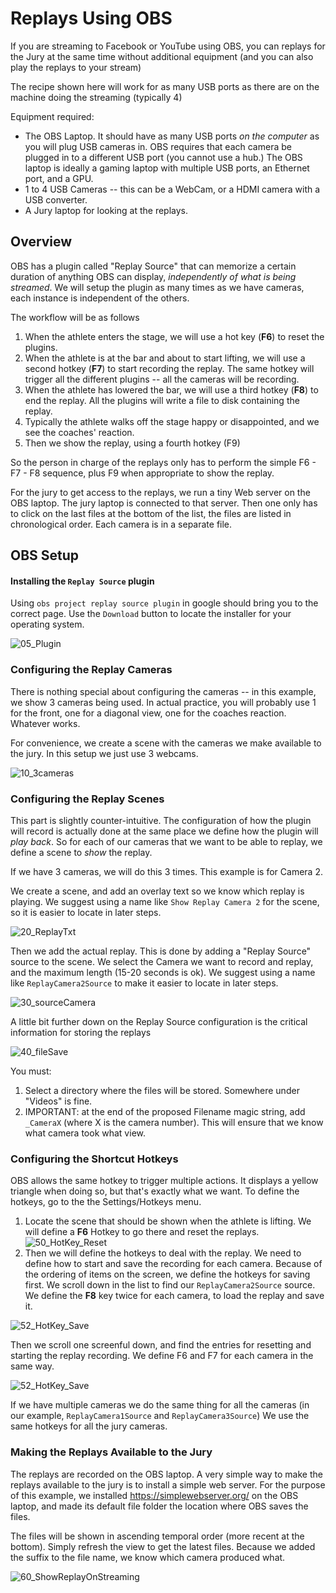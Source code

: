 # Replays Using OBS

If you are streaming to Facebook or YouTube using OBS, you can replays for the Jury at the same time without additional equipment (and you can also play the replays to your stream)

The recipe shown here will work for as many USB ports as there are on the machine doing the streaming (typically 4)

Equipment required:

- The OBS Laptop. It should have as many USB ports *on the computer* as you will plug USB cameras in. OBS requires that each camera be plugged in to a different USB port (you cannot use a hub.)  The OBS laptop is ideally a gaming laptop with multiple USB ports, an Ethernet port, and a GPU.
- 1 to 4 USB Cameras -- this can be a WebCam, or a HDMI camera with a USB converter.
- A Jury laptop for looking at the replays.

## Overview

OBS has a plugin called "Replay Source" that can memorize a certain duration of anything OBS can display, *independently of what is being streamed*.  We will setup the plugin as many times as we have cameras, each instance is independent of the others.

The workflow will be as follows

1. When the athlete enters the stage, we will use a hot key (**F6**) to reset the plugins.
2. When the athlete is at the bar and about to start lifting, we will use a second hotkey (**F7**) to start recording the replay.  The same hotkey will trigger all the different plugins -- all the cameras will be recording.
3. When the athlete has lowered the bar, we will use a third hotkey (**F8**) to end the replay.  All the plugins will write a file to disk containing the replay.
4. Typically the athlete walks off the stage happy or disappointed, and we see the coaches' reaction.
5. Then we show the replay, using a fourth hotkey (F9)

So the person in charge of the replays only has to perform the simple F6 - F7 - F8 sequence, plus F9 when appropriate to show the replay.

For the jury to get access to the replays, we run a tiny Web server on the OBS laptop.  The jury laptop is connected to that server. Then one only has to click on the last files at the bottom of the list, the files are listed in chronological order.  Each camera is in a separate file.

## OBS Setup

#### Installing the `Replay Source` plugin

Using `obs project replay source plugin` in google should bring you to the correct page.  Use the `Download` button to locate the installer for your operating system.

![05_Plugin](img/Replays/05_Plugin.png)

### Configuring the Replay Cameras

There is nothing special about configuring the cameras -- in this example, we show 3 cameras being used.  In actual practice, you will probably use 1 for the front, one for a diagonal view, one for the coaches reaction.  Whatever works.

For convenience, we create a scene with the cameras we make available to the jury.  In this setup we just use 3 webcams.

![10_3cameras](img/Replays/10_3cameras.png)

### Configuring the Replay Scenes

This part is slightly counter-intuitive.  The configuration of how the plugin will record is actually done at the same place we define how the plugin will *play back*.  So for each of our cameras that we want to be able to replay, we define a scene to *show* the replay.

If we have 3 cameras, we will do this 3 times.  This example is for Camera 2.

We create a scene, and add an overlay text so we know which replay is playing.  We suggest using a name like `Show Replay Camera 2` for the scene, so it is easier to locate in later steps.

![20_ReplayTxt](img/Replays/20_ReplayTxt.png)

Then we add the actual replay. This is done by adding a "Replay Source" source to the scene. We select the Camera we want to record and replay, and the maximum length (15-20 seconds is ok).  We suggest using a name like `ReplayCamera2Source` to make it easier to locate in later steps.

![30_sourceCamera](img/Replays/30_sourceCamera.png)

A little bit further down on the Replay Source configuration is the critical information for storing the replays

![40_fileSave](img/Replays/40_fileSave.png)

You must:

1. Select a directory where the files will be stored.  Somewhere under "Videos" is fine.
2. IMPORTANT: at the end of the proposed Filename magic string, add `_CameraX` (where X is the camera number).  This will ensure that we know what camera took what view.

### Configuring the Shortcut Hotkeys

OBS allows the same hotkey to trigger multiple actions.  It displays a yellow triangle when doing so, but that's exactly what we want.  To define the hotkeys, go to the the Settings/Hotkeys menu.

1. Locate the scene that should be shown when the athlete is lifting.  We will define a **F6** Hotkey to go there and reset the replays.
   ![50_HotKey_Reset](img/Replays/50_HotKey_Reset.png)
2. Then we will define the hotkeys to deal with the replay.  We need to define how to start and save the recording for each camera.
   Because of the ordering of items on the screen,  we define the hotkeys for saving first.  We scroll down in the list to find our `ReplayCamera2Source` source.  We define the **F8** key twice for each camera, to load the replay and save it.

![52_HotKey_Save](img/Replays/52_HotKey_Save.png)

Then we scroll one screenful down, and find the entries for resetting and starting the replay recording.  We define F6 and F7 for each camera in the same way.

![52_HotKey_Save](img/Replays/53_HotKey_Enable.png)

If we have multiple cameras we do the same thing for all the cameras (in our example, `ReplayCamera1Source` and `ReplayCamera3Source`)  We use the same hotkeys for all the jury cameras.

### Making the Replays Available to the Jury

The replays are recorded on the OBS laptop.  A very simple way to make the replays available to the jury is to install a simple web server.  For the purpose of this example, we installed https://simplewebserver.org/ on the OBS laptop, and made its default file folder the location where OBS saves the files.

The files will be shown in ascending temporal order (more recent at the bottom). Simply refresh the view to get the latest files.   Because we added the suffix to the file name, we know which camera produced what.

![60_ShowReplayOnStreaming](img/Replays/60_ShowReplayOnStreaming.png)

